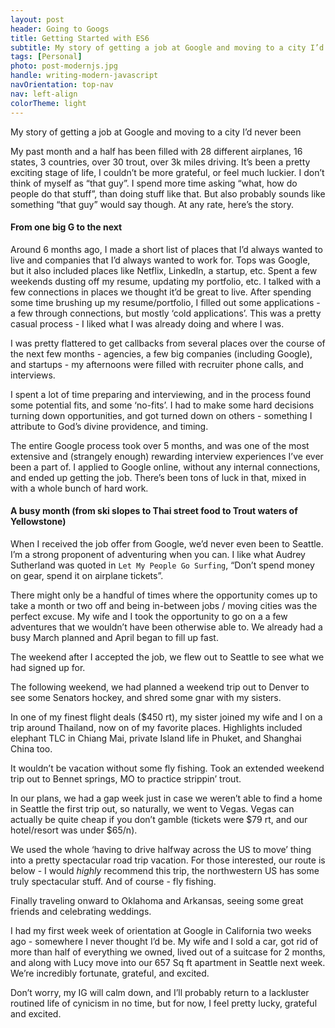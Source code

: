 ```yaml
---
layout: post
header: Going to Googs
title: Getting Started with ES6
subtitle: My story of getting a job at Google and moving to a city I’d never been. 
tags: [Personal]
photo: post-modernjs.jpg
handle: writing-modern-javascript
navOrientation: top-nav
nav: left-align
colorTheme: light
---
```


My story of getting a job at Google and moving to a city I’d never been

My past month and a half has been filled with 28 different airplanes, 16 states, 3 countries, over 30 trout, over 3k miles driving. It’s been a pretty exciting stage of life, I couldn’t be more grateful, or feel much luckier. I don’t think of myself as “that guy”. I spend more time asking “what, how do people do that stuff”, than doing stuff like that. But also probably sounds like something “that guy” would say though. At any rate, here’s the story. 

#### From one big G to the next
Around 6 months ago, I made a short list of places that I’d always wanted to live and companies that I’d always wanted to work for. Tops was Google, but it also included places like Netflix, LinkedIn, a startup, etc. Spent a few weekends dusting off my resume, updating my portfolio, etc. I talked with a few connections in places we thought it’d be great to live. After spending some time brushing up my resume/portfolio, I filled out some applications - a few through connections, but mostly ‘cold applications’. This was a pretty casual process - I liked what I was already doing and where I was. 

I was pretty flattered to get callbacks from several places over the course of the next few months - agencies, a few big companies (including Google), and startups - my afternoons were filled with recruiter phone calls, and interviews.

I spent a lot of time preparing and interviewing, and in the process found some potential fits, and some ‘no-fits’. I had to make some hard decisions turning down opportunities, and got turned down on others - something I attribute to God’s divine providence, and timing. 

The entire Google process took over 5 months, and was one of the most extensive and (strangely enough) rewarding interview experiences I’ve ever been a part of. I applied to Google online, without any internal connections, and ended up getting the job. There’s been tons of luck in that, mixed in with a whole bunch of hard work.  

#### A busy month (from ski slopes to Thai street food to Trout waters of Yellowstone)
When I received the job offer from Google, we’d never even been to Seattle. I’m a strong proponent of adventuring when you can. I like what Audrey Sutherland was quoted in `Let My People Go Surfing`, “Don’t spend money on gear, spend it on airplane tickets”.

There might only be a handful of times where the opportunity comes up to take a month or two off and being in-between jobs / moving cities was the perfect excuse. My wife and I took the opportunity to go on a a few adventures that we wouldn’t have been otherwise able to. We already had a busy March planned and April began to fill up fast. 

The weekend after I accepted the job, we flew out to Seattle to see what we had signed up for. 

The following weekend, we had planned a weekend trip out to Denver to see some Senators hockey, and shred some gnar with my sisters. 

In one of my finest flight deals ($450 rt), my sister joined my wife and I on a trip around Thailand, now on of my favorite places. Highlights included elephant TLC in Chiang Mai, private Island life in Phuket, and Shanghai China too. 

It wouldn’t be vacation without some fly fishing. Took an extended weekend trip out to Bennet springs, MO to practice strippin’ trout. 

In our plans, we had a gap week just in case we weren’t able to find a home in Seattle the first trip out, so naturally, we went to Vegas. Vegas can actually be quite cheap if you don’t gamble (tickets were $79 rt, and our hotel/resort was under $65/n). 

We used the whole ‘having to drive halfway across the US to move’ thing into a pretty spectacular road trip vacation. For those interested, our route is below - I would *highly* recommend this trip, the northwestern US has some truly spectacular stuff. And of course - fly fishing.

Finally traveling onward to Oklahoma and Arkansas, seeing some great friends and celebrating weddings. 

I had my first week week of orientation at Google in California two weeks ago - somewhere I never thought I’d be. My wife and I sold a car, got rid of more than half of everything we owned, lived out of a suitcase for 2 months, and along with Lucy move into our 657 Sq ft apartment in Seattle next week. We’re incredibly fortunate, grateful, and excited. 

Don’t worry, my IG will calm down, and I’ll probably return to a lackluster routined life of cynicism in no time, but for now, I feel pretty lucky, grateful and excited.
